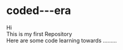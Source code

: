 # coded---era
Hi 
<br>
This is my first Repository
<br>
Here are some code learning towards .........
